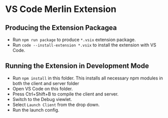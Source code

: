 # VS Code Merlin Extension

## Producing the Extension Packagea

- Run `npm run package` to produce `*.vsix` extension package.
- Run `code --install-extension *.vsix` to install the extension with VS Code.

## Running the Extension in Development Mode

- Run `npm install` in this folder. This installs all necessary npm modules in
  both the client and server folder
- Open VS Code on this folder.
- Press Ctrl+Shift+B to compile the client and server.
- Switch to the Debug viewlet.
- Select `Launch Client` from the drop down.
- Run the launch config.
